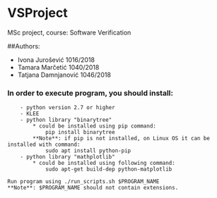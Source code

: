 # VSProject
MSc project, course: Software Verification

##Authors:
* Ivona Jurošević 1016/2018
* Tamara Marčetić 1040/2018
* Tatjana Damnjanović 1046/2018

### In order to execute program, you should install:
    	- python version 2.7 or higher
        - KLEE
        - python library "binarytree"
			* could be installed using pip command:
				pip install binarytree
			**Note**: if pip is not installed, on Linux OS it can be installed with command:
				sudo apt install python-pip
		- python library "mathplotlib"
            * could be installed using following command: 
                sudo apt-get build-dep python-matplotlib
        
    Run program using ./run_scripts.sh $PROGRAM_NAME 
	**Note**: $PROGRAM_NAME should not contain extensions.
    

